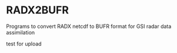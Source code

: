 # RADX2BUFR
Programs to convert RADX netcdf to BUFR format for GSI radar data assimilation

test for upload

